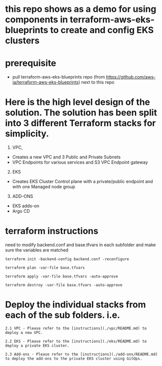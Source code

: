 # this repo shows as a demo for using components in terraform-aws-eks-blueprints to create and config EKS clusters  


# prerequisite 
- pull terraform-aws-eks-blueprints repo (from https://github.com/aws-ia/terraform-aws-eks-blueprints) next to this repo 


# Here is the high level design of the solution. The solution has been split into 3 different Terraform stacks for simplicity.
1. VPC, 
 - Creates a new VPC and 3 Public and Private Subnets
 - VPC Endpoints for various services and S3 VPC Endpoint gateway
2. EKS
 - Creates EKS Cluster Control plane with a private/public endpoint and with one Managed node group
3. ADD-ONS
 - EKS adds-on
 - Argo CD 

# terraform instructions
need to modify backend.conf and base.tfvars in each subfolder and make sure the variables are matched

    terraform init -backend-config backend.conf -reconfigure

    terraform plan -var-file base.tfvars

    terraform apply -var-file base.tfvars -auto-approve

    terraform destroy -var-file base.tfvars -auto-approve  
    









# Deploy the individual stacks from each of the sub folders. i.e.
    2.1 VPC - Please refer to the [instructions](./vpc/README.md) to deploy a new VPC. 

    2.2 EKS - Please refer to the [instructions](./eks/README.md) to deploy a private EKS cluster.

    2.3 Add-ons - Please refer to the [instructions](./add-ons/README.md) to deploy the add-ons to the private EKS cluster using GitOps.




